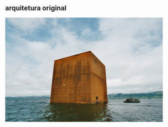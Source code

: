## arquitetura original

<img src="static/monolith1.jpg" style="width: 900px" /> <!-- .element: class="fragment" data-fragment-index="1" -->
